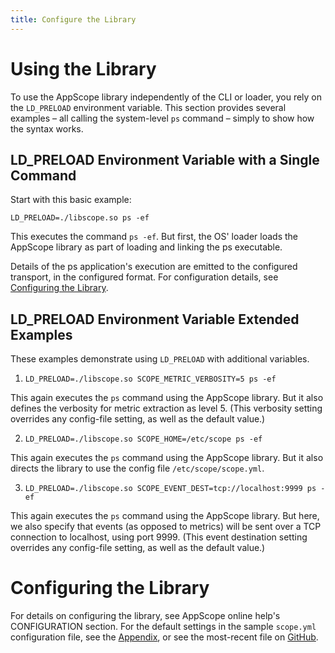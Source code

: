 ```yaml
---
title: Configure the Library
---
```


# Using the Library

To use the AppScope library independently of the CLI or loader, you rely on the `LD_PRELOAD` environment variable. This section provides several examples – all calling the system-level `ps` command – simply to show how the syntax works.

## LD_PRELOAD Environment Variable with a Single Command

Start with this basic example:

`LD_PRELOAD=./libscope.so ps -ef`

This executes the command `ps -ef`. But first, the OS' loader loads the AppScope library as part of loading and linking the ps executable.

Details of the ps application's execution are emitted to the configured transport, in the configured format. For configuration details, see [Configuring the Library](#configuring).

## LD_PRELOAD Environment Variable Extended Examples

These examples demonstrate using `LD_PRELOAD` with additional variables.

1. `LD_PRELOAD=./libscope.so SCOPE_METRIC_VERBOSITY=5 ps -ef`

This again executes the `ps` command using the AppScope library. But it also defines the verbosity for metric extraction as level 5. (This verbosity setting overrides any config-file setting, as well as the default value.)

2. `LD_PRELOAD=./libscope.so SCOPE_HOME=/etc/scope ps -ef`

This again executes the `ps` command using the AppScope library. But it also directs the library to use the config file `/etc/scope/scope.yml`.

3. `LD_PRELOAD=./libscope.so SCOPE_EVENT_DEST=tcp://localhost:9999 ps -ef`

This again executes the `ps` command using the AppScope library. But here, we also specify that events (as opposed to metrics) will be sent over a TCP connection to localhost, using port 9999. (This event destination setting overrides any config-file setting, as well as the default value.)

# <span id="configuring"> Configuring the Library </span>

For details on configuring the library, see AppScope online help's CONFIGURATION section. For the default settings in the sample `scope.yml` configuration file, see the [Appendix](/documentation/default-configuration), or see the most-recent file on [GitHub](https://github.com/criblio/appscope/blob/master/conf/scope.yml).
